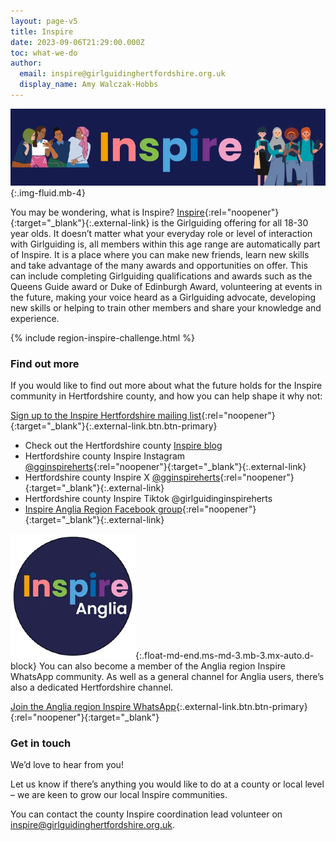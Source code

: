 ```yaml
---
layout: page-v5
title: Inspire
date: 2023-09-06T21:29:00.000Z
toc: what-we-do
author:
  email: inspire@girlguidinghertfordshire.org.uk
  display_name: Amy Walczak-Hobbs
---
```

![Inspire](/assets/images/2024/06/inspire-banner.webp){:.img-fluid.mb-4}

You may be wondering, what is Inspire? [Inspire](https://www.girlguiding.org.uk/what-we-do/inspire/){:rel="noopener"}{:target="_blank"}{:.external-link} is the Girlguiding offering for all 18-30 year olds. It doesn’t matter what your everyday role or level of interaction with Girlguiding is, all members within this age range are automatically part of Inspire. It is a place where you can make new friends, learn new skills and take advantage of the many awards and opportunities on offer. This can include completing Girlguiding qualifications and awards such as the Queens Guide award or Duke of Edinburgh Award, volunteering at events in the future, making your voice heard as a Girlguiding advocate, developing new skills or helping to train other members and share your knowledge and experience.

{% include region-inspire-challenge.html %}

### Find out more

If you would like to find out more about what the future holds for the Inspire community in Hertfordshire county, and how you can help shape it why not:

[Sign up to the Inspire Hertfordshire mailing list](https://forms.office.com/Pages/ResponsePage.aspx?id=3yob_CzTykeMNWNnWM6OwczGfA2WEfJBqWr-IKbcP0lUNUUwMThRV0VFNDRBMTdKNUtUV1BGRU5BUS4u){:rel="noopener"}{:target="_blank"}{:.external-link.btn.btn-primary}

- Check out the Hertfordshire county [Inspire blog](blog/)
- Hertfordshire county Inspire Instagram [@gginspireherts](https://www.instagram.com/gginspireherts/){:rel="noopener"}{:target="_blank"}{:.external-link}
- Hertfordshire county Inspire X  [@gginspireherts](https://x.com/gginspireherts){:rel="noopener"}{:target="_blank"}{:.external-link}
- Hertfordshire county Inspire Tiktok @girlguidinginspireherts
- [Inspire Anglia Region Facebook group](https://www.facebook.com/groups/472146129995847){:rel="noopener"}{:target="_blank"}{:.external-link}

![Inspire Anglia logo](/assets/images/2024/06/inspireanglia.webp){:.float-md-end.ms-md-3.mb-3.mx-auto.d-block}
You can also become a member of the Anglia region Inspire WhatsApp community. As well as a general channel for Anglia users, there’s also a dedicated Hertfordshire channel.

[Join the Anglia region Inspire WhatsApp](https://chat.whatsapp.com/LLHzY6KdmhpFETHuyqZBkL){:.external-link.btn.btn-primary}{:rel="noopener"}{:target="_blank"}

### Get in touch

We’d love to hear from you!  

Let us know if there’s anything you would like to do at a county or local level – we are keen to grow our local Inspire communities.

You can contact the county Inspire coordination lead volunteer on <inspire@girlguidinghertfordshire.org.uk>.
